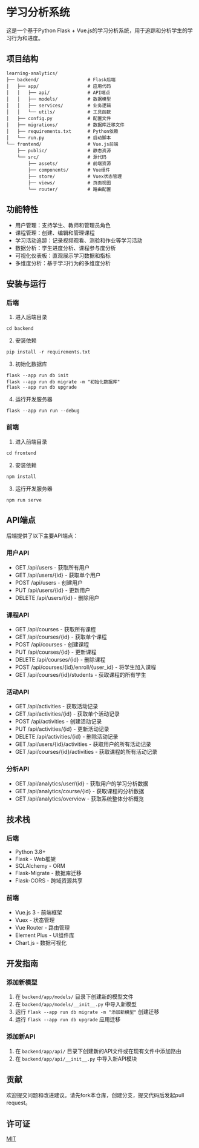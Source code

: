 # 学习分析系统

这是一个基于Python Flask + Vue.js的学习分析系统，用于追踪和分析学生的学习行为和进度。

## 项目结构

```
learning-analytics/
├── backend/                  # Flask后端
│   ├── app/                  # 应用代码
│   │   ├── api/              # API端点
│   │   ├── models/           # 数据模型
│   │   ├── services/         # 业务逻辑
│   │   └── utils/            # 工具函数
│   ├── config.py             # 配置文件
│   ├── migrations/           # 数据库迁移文件
│   ├── requirements.txt      # Python依赖
│   └── run.py                # 启动脚本
└── frontend/                 # Vue.js前端
    ├── public/               # 静态资源
    └── src/                  # 源代码
        ├── assets/           # 前端资源
        ├── components/       # Vue组件
        ├── store/            # Vuex状态管理
        ├── views/            # 页面视图
        └── router/           # 路由配置
```

## 功能特性

- 用户管理：支持学生、教师和管理员角色
- 课程管理：创建、编辑和管理课程
- 学习活动追踪：记录视频观看、测验和作业等学习活动
- 数据分析：学生进度分析、课程参与度分析
- 可视化仪表板：直观展示学习数据和指标
- 多维度分析：基于学习行为的多维度分析

## 安装与运行

### 后端

1. 进入后端目录
```
cd backend
```

2. 安装依赖
```
pip install -r requirements.txt
```

3. 初始化数据库
```
flask --app run db init
flask --app run db migrate -m "初始化数据库"
flask --app run db upgrade
```

4. 运行开发服务器
```
flask --app run run --debug
```

### 前端

1. 进入前端目录
```
cd frontend
```

2. 安装依赖
```
npm install
```

3. 运行开发服务器
```
npm run serve
```

## API端点

后端提供了以下主要API端点：

### 用户API
- GET /api/users - 获取所有用户
- GET /api/users/{id} - 获取单个用户
- POST /api/users - 创建用户
- PUT /api/users/{id} - 更新用户
- DELETE /api/users/{id} - 删除用户

### 课程API
- GET /api/courses - 获取所有课程
- GET /api/courses/{id} - 获取单个课程
- POST /api/courses - 创建课程
- PUT /api/courses/{id} - 更新课程
- DELETE /api/courses/{id} - 删除课程
- POST /api/courses/{id}/enroll/{user_id} - 将学生加入课程
- GET /api/courses/{id}/students - 获取课程的所有学生

### 活动API
- GET /api/activities - 获取活动记录
- GET /api/activities/{id} - 获取单个活动记录
- POST /api/activities - 创建活动记录
- PUT /api/activities/{id} - 更新活动记录
- DELETE /api/activities/{id} - 删除活动记录
- GET /api/users/{id}/activities - 获取用户的所有活动记录
- GET /api/courses/{id}/activities - 获取课程的所有活动记录

### 分析API
- GET /api/analytics/user/{id} - 获取用户的学习分析数据
- GET /api/analytics/course/{id} - 获取课程的分析数据
- GET /api/analytics/overview - 获取系统整体分析概览

## 技术栈

### 后端
- Python 3.8+
- Flask - Web框架
- SQLAlchemy - ORM
- Flask-Migrate - 数据库迁移
- Flask-CORS - 跨域资源共享

### 前端
- Vue.js 3 - 前端框架
- Vuex - 状态管理
- Vue Router - 路由管理
- Element Plus - UI组件库
- Chart.js - 数据可视化

## 开发指南

### 添加新模型
1. 在 `backend/app/models/` 目录下创建新的模型文件
2. 在 `backend/app/models/__init__.py` 中导入新模型
3. 运行 `flask --app run db migrate -m "添加新模型"` 创建迁移
4. 运行 `flask --app run db upgrade` 应用迁移

### 添加新API
1. 在 `backend/app/api/` 目录下创建新的API文件或在现有文件中添加路由
2. 在 `backend/app/api/__init__.py` 中导入新API模块

## 贡献

欢迎提交问题和改进建议。请先fork本仓库，创建分支，提交代码后发起pull request。

## 许可证

[MIT](LICENSE) 